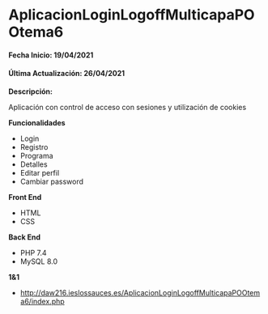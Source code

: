 # AplicacionLoginLogoffMulticapaPOOtema6

#### Fecha Inicio: 19/04/2021
#### Última Actualización: 26/04/2021

**Descripción:**

Aplicación con control de acceso con sesiones y utilización de cookies

**Funcionalidades**
- Login
- Registro
- Programa
- Detalles
- Editar perfil
- Cambiar password

**Front End**
- HTML
- CSS

**Back End**
- PHP 7.4
- MySQL 8.0

**1&1**
- http://daw216.ieslossauces.es/AplicacionLoginLogoffMulticapaPOOtema6/index.php

